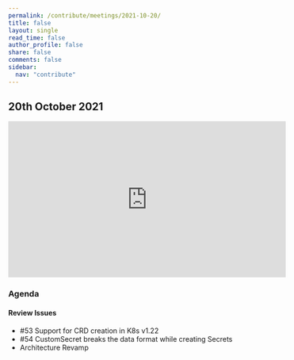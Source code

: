 ```yaml
---
permalink: /contribute/meetings/2021-10-20/
title: false
layout: single
read_time: false
author_profile: false
share: false
comments: false
sidebar:
  nav: "contribute"
---
```


## 20th October 2021

<iframe width="560" height="315" src="https://www.youtube.com/embed/dNsn2PllmXQ" title="YouTube video player" frameborder="0" allow="accelerometer; autoplay; clipboard-write; encrypted-media; gyroscope; picture-in-picture" allowfullscreen></iframe>

### Agenda
#### Review Issues
* #53 Support for CRD creation in K8s v1.22
* #54 CustomSecret breaks the data format while creating Secrets
* Architecture Revamp
